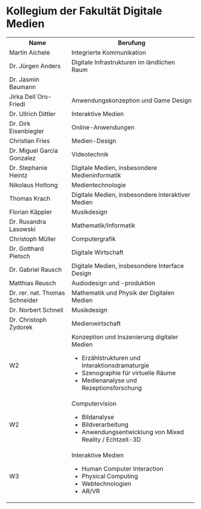 # Kollegium der Fakultät Digitale Medien  

<table>
<tr><th>Name</th><th>Berufung</th></tr>
<tr><td>Martin Aichele </td><td> Integrierte Kommunikation </td></tr>
<tr><td>Dr. Jürgen Anders </td><td> Digitale Infrastrukturen im ländlichen Raum </td></tr>
<tr><td>Dr. Jasmin Baumann </td><td> </td></tr>
<tr><td>Jirka Dell´Oro-Friedl </td><td> Anwendungskonzeption und Game Design </td></tr>
<tr><td>Dr. Ullrich Dittler </td><td> Interaktive Medien </td></tr>
<tr><td>Dr. Dirk Eisenbiegler </td><td> Online-Anwendungen </td></tr>
<tr><td>Christian Fries </td><td> Medien-Design </td></tr>
<tr><td>Dr. Miguel Garcia Gonzalez </td><td> Videotechnik </td></tr>
<tr><td>Dr. Stephanie Heintz </td><td> Digitale Medien, insbesondere Medieninformatik </td></tr>
<tr><td>Nikolaus Hottong </td><td> Medientechnologie </td></tr>
<tr><td>Thomas Krach </td><td> Digitale Medien, insbesondere interaktiver Medien </td></tr>
<tr><td>Florian Käppler </td><td> Musikdesign </td></tr>
<tr><td>Dr. Ruxandra Lasowski </td><td> Mathematik/Informatik </td></tr>
<tr><td>Christoph Müller </td><td> Computergrafik </td></tr>
<tr><td>Dr. Gotthard Pietsch </td><td> Digitale Wirtschaft </td></tr>
<tr><td>Dr. Gabriel Rausch </td><td> Digitale Medien, insbesondere Interface Design </td></tr>
<tr><td>Matthias Reusch </td><td> Audiodesign und -produktion </td></tr>
<tr><td>Dr. rer. nat. Thomas Schneider </td><td> Mathematik und Physik der Digitalen Medien </td></tr>
<tr><td>Dr. Norbert Schnell </td><td> Musikdesign </td></tr>
<tr><td>Dr. Christoph Zydorek </td><td> Medienwirtschaft </td></tr>
<tr><td>W2 </td><td> Konzeption und Inszenierung digitaler Medien <ul>
  <li>Erzählstrukturen und Interaktionsdramaturgie</li>
  <li>Szenographie für virtuelle Räume</li>
  <li>Medienanalyse und Rezeptionsforschung</li></ul></td></tr>
<tr><td>W2 </td><td> Computervision <ul>
  <li>Bildanalyse</li>
  <li>Bildverarbeitung</li>
  <li>Anwendungsentwicklung von Mixed Reality / Echtzeit-3D </li></ul></td></tr>
<tr><td>W3 </td><td> Interaktive Medien <ul>
  <li>Human Computer Interaction</li>
  <li>Physical Computing</li>
  <li>Webtechnologien </li>
  <li>AR/VR </li></ul></td></tr>
</table>